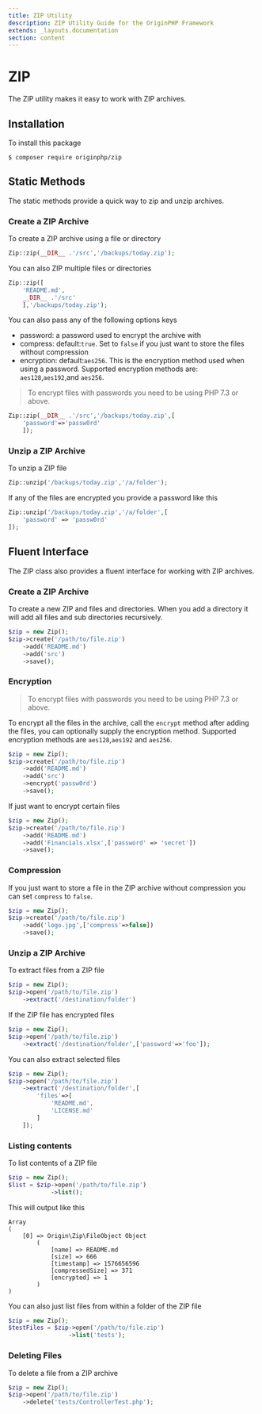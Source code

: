 ```yaml
---
title: ZIP Utility
description: ZIP Utility Guide for the OriginPHP Framework
extends: _layouts.documentation
section: content
---
```

# ZIP

The ZIP utility makes it easy to work with ZIP archives.

## Installation

To install this package

```linux
$ composer require originphp/zip
```

## Static Methods

The static methods provide a quick way to zip and unzip archives.

### Create a ZIP Archive

To create a ZIP archive using a file or directory

```php
Zip::zip(__DIR__ .'/src','/backups/today.zip');
```

You can also ZIP multiple files or directories

```php
Zip::zip([
    'README.md',
    __DIR__ .'/src'
    ],'/backups/today.zip');
```

You can also pass any of the following options keys

- password: a password used to encrypt the archive with
- compress: default:`true`. Set to `false` if you just want to store the files without compression
- encryption: default:`aes256`. This is the encryption method used when using a password. Supported encryption methods are: `aes128`,`aes192`,and `aes256`.

> To encrypt files with passwords you need to be using PHP 7.3 or above.

```php
Zip::zip(__DIR__ .'/src','/backups/today.zip',[
    'password'=>'passw0rd'
    ]);
```

### Unzip a ZIP Archive

To unzip a ZIP file

```php
Zip::unzip('/backups/today.zip','/a/folder');
```

If any of the files are encrypted you provide a password like this

```php
Zip::unzip('/backups/today.zip','/a/folder',[
    'password' => 'passw0rd'
]);
```

## Fluent Interface

The ZIP class also provides a fluent interface for working with ZIP archives.

### Create a ZIP Archive

To create a new ZIP and files and directories. When you add a directory it will add all files and sub directories recursively.

```php
$zip = new Zip();
$zip->create('/path/to/file.zip')
    ->add('README.md')
    ->add('src')
    ->save();
```

### Encryption

> To encrypt files with passwords you need to be using PHP 7.3 or above.

To encrypt all the files in the archive, call the `encrypt` method after adding the files, you can optionally supply the encryption method. Supported encryption methods are `aes128`,`aes192` and `aes256`.

```php
$zip = new Zip();
$zip->create('/path/to/file.zip')
    ->add('README.md')
    ->add('src')
    ->encrypt('passw0rd')
    ->save();
```

If just want to encrypt certain files

```php
$zip = new Zip();
$zip->create('/path/to/file.zip')
    ->add('README.md')
    ->add('Financials.xlsx',['password' => 'secret'])
    ->save();
```

### Compression

If you just want to store a file in the ZIP archive without compression you can set `compress` to `false`.

```php
$zip = new Zip();
$zip->create('/path/to/file.zip')
    ->add('logo.jpg',['compress'=>false])
    ->save();
```

### Unzip a ZIP Archive

To extract files from a ZIP file

```php
$zip = new Zip();
$zip->open('/path/to/file.zip')
    ->extract('/destination/folder')
```

If the ZIP file has encrypted files

```php
$zip = new Zip();
$zip->open('/path/to/file.zip')
    ->extract('/destination/folder',['password'=>'foo']);
```

You can also extract selected files

```php
$zip = new Zip();
$zip->open('/path/to/file.zip')
    ->extract('/destination/folder',[
        'files'=>[
            'README.md',
            'LICENSE.md'
        ]
    ]);
```

### Listing contents

To list contents of a ZIP file

```php
$zip = new Zip();
$list = $zip->open('/path/to/file.zip')
            ->list();
```

This will output like this

```
Array
(
    [0] => Origin\Zip\FileObject Object
        (
            [name] => README.md
            [size] => 666
            [timestamp] => 1576656596
            [compressedSize] => 371
            [encrypted] => 1
        )
)
```

You can also just list files from within a folder of the ZIP file

```php
$zip = new Zip();
$testFiles = $zip->open('/path/to/file.zip')
                 ->list('tests');
```

### Deleting Files

To delete a file from a ZIP archive

```php
$zip = new Zip();
$zip->open('/path/to/file.zip')
    ->delete('tests/ControllerTest.php');
```